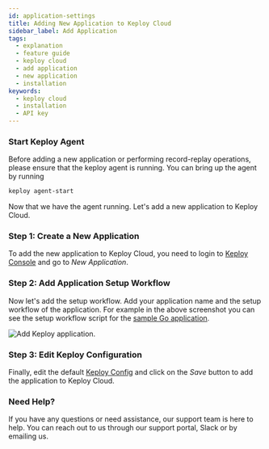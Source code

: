 ```yaml
---
id: application-settings
title: Adding New Application to Keploy Cloud
sidebar_label: Add Application
tags:
  - explanation
  - feature guide
  - keploy cloud
  - add application
  - new application
  - installation
keywords:
  - keploy cloud
  - installation
  - API key
---
```


<head>
  <title> Adding New Application to Keploy Cloud | Keploy Docs</title>
  <meta charSet="utf-8" />
</head>

### Start Keploy Agent

Before adding a new application or performing record-replay operations, please ensure that the keploy agent is running. You can bring up the agent by running

```bash
keploy agent-start
```

Now that we have the agent running. Let's add a new application to Keploy Cloud.

### Step 1: Create a New Application

To add the new application to Keploy Cloud, you need to login to [Keploy Console](https://app.keploy.io) and go to _New Application_.

### Step 2: Add Application Setup Workflow

Now let's add the setup workflow. Add your application name and the setup workflow of the application. For example in the above screenshot you can see the setup workflow script for the [sample Go application](/docs/quickstart/samples-gin/).

<img src="/docs/img/keploy-cloud/keploy-cloud-new-app.png" alt="Add Keploy application"/>.

### Step 3: Edit Keploy Configuration

Finally, edit the default [Keploy Config](/docs/running-keploy/configuration-file/) and click on the _Save_ button to add the application to Keploy Cloud.

### Need Help?

If you have any questions or need assistance, our support team is here to help. You can reach out to us through our support portal, Slack or by emailing us.
